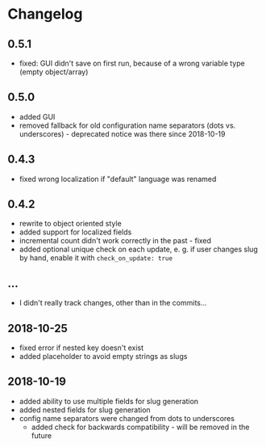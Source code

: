 # Changelog

## 0.5.1

* fixed: GUI didn't save on first run, because of a wrong variable type (empty object/array)

## 0.5.0

* added GUI
* removed fallback for old configuration name separators (dots vs. underscores) - deprecated notice was there since 2018-10-19

## 0.4.3

* fixed wrong localization if "default" language was renamed

## 0.4.2

* rewrite to object oriented style
* added support for localized fields
* incremental count didn't work correctly in the past - fixed
* added optional unique check on each update, e. g. if user changes slug by hand, enable it with `check_on_update: true`

## ...

* I didn't really track changes, other than in the commits...

## 2018-10-25

* fixed error if nested key doesn't exist
* added placeholder to avoid empty strings as slugs

## 2018-10-19

* added ability to use multiple fields for slug generation
* added nested fields for slug generation
* config name separators were changed from dots to underscores
  * added check for backwards compatibility - will be removed in the future
